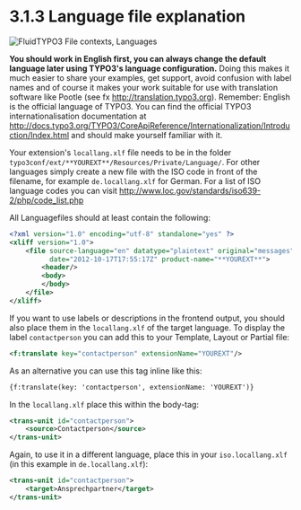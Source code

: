 3.1.3 Language file explanation
===============================

![FluidTYPO3 File contexts, Languages](../Images/FileContext/Languages.svgz)

**You should work in English first, you can always change the default language later using TYPO3's language configuration.** Doing
this makes it much easier to share your examples, get support, avoid confusion with label names and of course it makes your work
suitable for use with translation software like Pootle (see fx http://translation.typo3.org). Remember: English is the official
language of TYPO3. You can find the official TYPO3 internationalisation documentation at
http://docs.typo3.org/TYPO3/CoreApiReference/Internationalization/Introduction/Index.html and should make yourself familiar with it.

Your extension's ``locallang.xlf`` file needs to be in the folder ``typo3conf/ext/**YOUREXT**/Resources/Private/Language/``. For
other languages simply create a new file with the ISO code in front of the filename, for example ``de.locallang.xlf`` for German.
For a list of ISO language codes you can visit http://www.loc.gov/standards/iso639-2/php/code_list.php

All Languagefiles should at least contain the following:

```xml
<?xml version="1.0" encoding="utf-8" standalone="yes" ?>
<xliff version="1.0">
    <file source-language="en" datatype="plaintext" original="messages"
          date="2012-10-17T17:55:17Z" product-name="**YOUREXT**">
        <header/>
        <body>
        </body>
    </file>
</xliff>
```

If you want to use labels or descriptions in the frontend output, you should also place them in the ``locallang.xlf`` of the
target language. To display the label ``contactperson`` you can add this to your Template, Layout or Partial file:

```xml
<f:translate key="contactperson" extensionName="YOUREXT"/>
```

As an alternative you can use this tag inline like this:

```xml
{f:translate(key: 'contactperson', extensionName: 'YOUREXT')}
```

In the ``locallang.xlf`` place this within the body-tag:

```xml
<trans-unit id="contactperson">
	<source>Contactperson</source>
</trans-unit>
```

Again, to use it in a different language, place this in your ``iso.locallang.xlf`` (in this example in ``de.locallang.xlf``):

```xml
<trans-unit id="contactperson">
	<target>Ansprechpartner</target>
</trans-unit>
```
